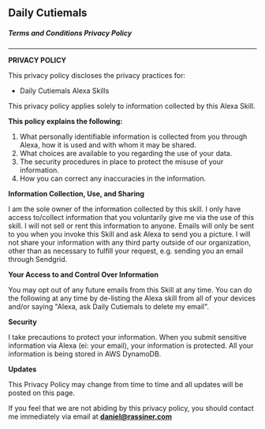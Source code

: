 ## **Daily Cutiemals**
##### Terms and Conditions Privacy Policy
---

**PRIVACY POLICY**

This privacy policy discloses the privacy practices for:
* Daily Cutiemals Alexa Skills

This privacy policy applies solely to information collected by this Alexa Skill.

**This policy explains the following:**

1. What personally identifiable information is collected from you through Alexa, how it is used and with whom it may be shared.
2. What choices are available to you regarding the use of your data.
3. The security procedures in place to protect the misuse of your information.
4. How you can correct any inaccuracies in the information.

**Information Collection, Use, and Sharing**

I am the sole owner of the information collected by this skill. I only have access to/collect information that you voluntarily give me via the use of this skill. I will not sell or rent this information to anyone. Emails will only be sent to you when you invoke this Skill and ask Alexa to send you a picture. I will not share your information with any third party outside of our organization, other than as necessary to fulfill your request, e.g. sending you an email through Sendgrid.


**Your Access to and Control Over Information**

You may opt out of any future emails from this Skill at any time. You can do the following at any time by de-listing the Alexa skill from all of your devices and/or saying "Alexa, ask Daily Cutiemals to delete my email".


**Security**

I take precautions to protect your information. When you submit sensitive information via Alexa (ei: your email), your information is protected. All your information is being stored in AWS DynamoDB.


**Updates**

This Privacy Policy may change from time to time and all updates will be posted on this page.


If you feel that we are not abiding by this privacy policy, you should contact me immediately via email at **daniel@rassiner.com**
